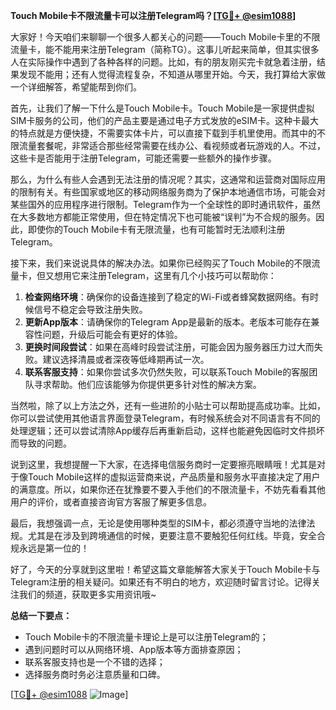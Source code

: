 **Touch Mobile卡不限流量卡可以注册Telegram吗？[[TG💪+ @esim1088](https://t.me/s/esim1088)]**

大家好！今天咱们来聊聊一个很多人都关心的问题——Touch Mobile卡里的不限流量卡，能不能用来注册Telegram（简称TG）。这事儿听起来简单，但其实很多人在实际操作中遇到了各种各样的问题。比如，有的朋友刚买完卡就急着注册，结果发现不能用；还有人觉得流程复杂，不知道从哪里开始。今天，我打算给大家做一个详细解答，希望能帮到你们。

首先，让我们了解一下什么是Touch Mobile卡。Touch Mobile是一家提供虚拟SIM卡服务的公司，他们的产品主要是通过电子方式发放的eSIM卡。这种卡最大的特点就是方便快捷，不需要实体卡片，可以直接下载到手机里使用。而其中的不限流量套餐呢，非常适合那些经常需要在线办公、看视频或者玩游戏的人。不过，这些卡是否能用于注册Telegram，可能还需要一些额外的操作步骤。

那么，为什么有些人会遇到无法注册的情况呢？其实，这通常和运营商对国际应用的限制有关。有些国家或地区的移动网络服务商为了保护本地通信市场，可能会对某些国外的应用程序进行限制。Telegram作为一个全球性的即时通讯软件，虽然在大多数地方都能正常使用，但在特定情况下也可能被“误判”为不合规的服务。因此，即使你的Touch Mobile卡有无限流量，也有可能暂时无法顺利注册Telegram。

接下来，我们来说说具体的解决办法。如果你已经购买了Touch Mobile的不限流量卡，但又想用它来注册Telegram，这里有几个小技巧可以帮助你：

1. **检查网络环境**：确保你的设备连接到了稳定的Wi-Fi或者蜂窝数据网络。有时候信号不稳定会导致注册失败。
2. **更新App版本**：请确保你的Telegram App是最新的版本。老版本可能存在兼容性问题，升级后可能会有更好的体验。
3. **更换时间段尝试**：如果在高峰时段尝试注册，可能会因为服务器压力过大而失败。建议选择清晨或者深夜等低峰期再试一次。
4. **联系客服支持**：如果你尝试多次仍然失败，可以联系Touch Mobile的客服团队寻求帮助。他们应该能够为你提供更多针对性的解决方案。

当然啦，除了以上方法之外，还有一些进阶的小贴士可以帮助提高成功率。比如，你可以尝试使用其他语言界面登录Telegram，有时候系统会对不同语言有不同的处理逻辑；还可以尝试清除App缓存后再重新启动，这样也能避免因临时文件损坏而导致的问题。

说到这里，我想提醒一下大家，在选择电信服务商时一定要擦亮眼睛哦！尤其是对于像Touch Mobile这样的虚拟运营商来说，产品质量和服务水平直接决定了用户的满意度。所以，如果你还在犹豫要不要入手他们的不限流量卡，不妨先看看其他用户的评价，或者直接咨询官方客服了解更多信息。

最后，我想强调一点，无论是使用哪种类型的SIM卡，都必须遵守当地的法律法规。尤其是在涉及到跨境通信的时候，更要注意不要触犯任何红线。毕竟，安全合规永远是第一位的！

好了，今天的分享就到这里啦！希望这篇文章能解答大家关于Touch Mobile卡与Telegram注册的相关疑问。如果还有不明白的地方，欢迎随时留言讨论。记得关注我们的频道，获取更多实用资讯哦~

**总结一下要点：**
- Touch Mobile卡的不限流量卡理论上是可以注册Telegram的；
- 遇到问题时可以从网络环境、App版本等方面排查原因；
- 联系客服支持也是一个不错的选择；
- 选择服务商时务必注意质量和口碑。

[[TG💪+ @esim1088](https://t.me/s/esim1088) ![Image](https://i.postimg.cc/4NQfJmqS/Snipaste-2025-05-13-00-14-12.png)]